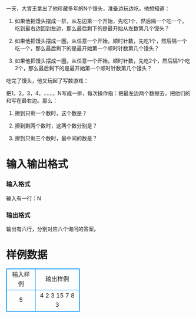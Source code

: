 # 
一天，大胃王拿出了他珍藏多年的N个馒头，准备边玩边吃。他想知道：

1.  如果他把馒头摆成一排，从左边第一个开始，先吃1个，然后隔一个吃一个，吃到最右边回到左边，那么最后剩下的是最开始从左数第几个馒头？

2.  如果他把馒头摆成一圈，从任意一个开始，顺时针数，先吃1个，然后隔一个吃一个，那么最后剩下的是最开始第一个顺时针数第几个馒头？

3.  如果他把馒头摆成一圈，从任意一个开始，顺时针数，先吃2个，然后隔1个吃2个，那么最后剩下的是最开始第一个顺时针数第几个馒头？

吃完了馒头，他又玩起了写数游戏：

把1，2，3，4，……，N写成一排，每次操作指：把最左边两个数擦去，把他们的和写在最右边。那么：

1.  擦到只剩一个数时，这个数是？

2.  擦到剩两个数时，这两个数分别是？

3.  擦到只剩三个数时，最中间的数是？

# 输入输出格式
### 输入格式
输入有一行：N
### 输出格式
输出有六行，分别对应六个询问的答案。
# 样例数据
<style>
        table,table tr th, table tr td { border:1px solid #0094ff; }
        table { width: 200px; min-height: 25px; line-height: 25px; text-align: center; border-collapse: collapse;}   
    </style>
<table>
	<tr>
		<td>输入样例</td>
		<td>输出样例</td>
	</tr>
<tr><td>5</td><td>4
2
3
15
7 8
3</td></tr></table>

